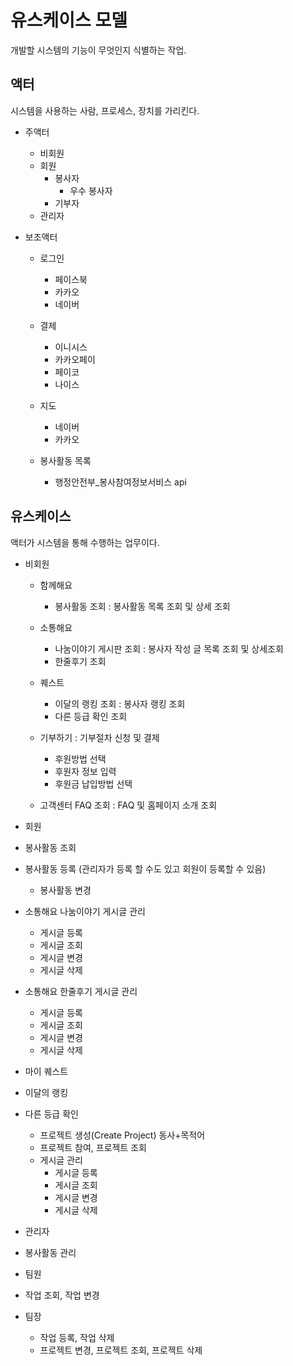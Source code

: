 # 유스케이스 모델

개발할 시스템의 기능이 무엇인지 식별하는 작업.

## 액터

시스템을 사용하는 사람, 프로세스, 장치를 가리킨다.

- 주액터

    - 비회원
    - 회원
        - 봉사자
            - 우수 봉사자
        - 기부자
    - 관리자    

- 보조액터

  - 로그인
    - 페이스북
    - 카카오
    - 네이버
  
  - 결제
    - 이니시스
    - 카카오페이
    - 페이코
    - 나이스

  - 지도
    - 네이버
    - 카카오
  
  - 봉사활동 목록
    - 행정안전부_봉사참여정보서비스 api
  

## 유스케이스

액터가 시스템을 통해 수행하는 업무이다.

- 비회원

    - 함께해요
        - 봉사활동 조회 : 봉사활동 목록 조회 및 상세 조회

    - 소통해요
        - 나눔이야기 게시판 조회 : 봉사자 작성 글 목록 조회 및 상세조회
        - 한줄후기 조회

    - 퀘스트
        - 이달의 랭킹 조회 : 봉사자 랭킹 조회
        - 다른 등급 확인 조회
    - 기부하기 : 기부절차 신청 및 결제  
        - 후원방법 선택
        - 후원자 정보 입력
        - 후원금 납입방법 선택
    - 고객센터 FAQ 조회 : FAQ 및 홈페이지 소개 조회


- 회원

- 봉사활동 조회
- 봉사활동 등록 (관리자가 등록 할 수도 있고 회원이 등록할 수 있음)
    - 봉사활동 변경

- 소통해요 나눔이야기 게시글 관리 
    - 게시글 등록
    - 게시글 조회
    - 게시글 변경
    - 게시글 삭제

- 소통해요 한줄후기 게시글 관리 
    - 게시글 등록
    - 게시글 조회
    - 게시글 변경
    - 게시글 삭제

- 마이 퀘스트
- 이달의 랭킹
- 다른 등급 확인

  - 프로젝트 생성(Create Project) 동사+목적어
  - 프로젝트 참여, 프로젝트 조회
  - 게시글 관리 
    - 게시글 등록
    - 게시글 조회
    - 게시글 변경
    - 게시글 삭제

- 관리자
- 봉사활동 관리



- 팀원
- 작업 조회, 작업 변경

- 팀장
  - 작업 등록, 작업 삭제
  - 프로젝트 변경, 프로젝트 조회, 프로젝트 삭제

